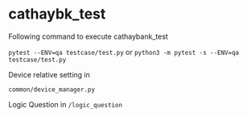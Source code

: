 # cathaybk_test

Following command to execute cathaybank_test

``pytest --ENV=qa testcase/test.py`` or ``python3 -m pytest -s --ENV=qa testcase/test.py``

Device relative setting in 

``common/device_manager.py``

Logic Question in 
``/logic_question``


